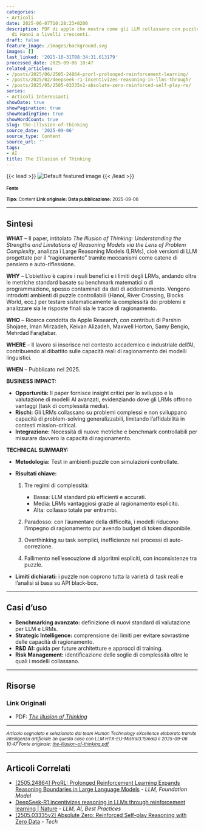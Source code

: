 ```yaml
---
categories:
- Articoli
date: 2025-06-07T10:28:23+0200
description: PDF di apple che mostra come gli LLM collassano con puzzle come la torre
  di Hanoi a livelli crescenti.
draft: false
feature_image: /images/background.svg
images: []
last_linked: '2025-10-31T08:34:31.613179'
processed_date: 2025-09-06 10:47
related_articles:
- /posts/2025/06/2505-24864-prorl-prolonged-reinforcement-learning/
- /posts/2025/02/deepseek-r1-incentivizes-reasoning-in-llms-through/
- /posts/2025/05/2505-03335v2-absolute-zero-reinforced-self-play-re/
series:
- Articoli Interessanti
showDate: true
showPagination: true
showReadingTime: true
showWordCount: true
slug: the-illusion-of-thinking
source_date: '2025-09-06'
source_type: Content
source_url: ''
tags:
- AI
title: The Illusion of Thinking
---
```


{{< lead >}}
![Default featured image](/images/background.svg)
{{< /lead >}}

<small>  

#### Fonte  

**Tipo:** Content
**Link originale:** []()
**Data pubblicazione:** 2025-09-06

</small>  

---

## Sintesi

**WHAT** – Il paper, intitolato *The Illusion of Thinking: Understanding the Strengths and Limitations of Reasoning Models via the Lens of Problem Complexity*, analizza i Large Reasoning Models (LRMs), cioè versioni di LLM progettate per il “ragionamento” tramite meccanismi come catene di pensiero e auto-riflessione.

**WHY** – L’obiettivo è capire i reali benefici e i limiti degli LRMs, andando oltre le metriche standard basate su benchmark matematici o di programmazione, spesso contaminati da dati di addestramento. Vengono introdotti ambienti di puzzle controllabili (Hanoi, River Crossing, Blocks World, ecc.) per testare sistematicamente la complessità dei problemi e analizzare sia le risposte finali sia le tracce di ragionamento.

**WHO** – Ricerca condotta da Apple Research, con contributi di Parshin Shojaee, Iman Mirzadeh, Keivan Alizadeh, Maxwell Horton, Samy Bengio, Mehrdad Farajtabar.

**WHERE** – Il lavoro si inserisce nel contesto accademico e industriale dell’AI, contribuendo al dibattito sulle capacità reali di ragionamento dei modelli linguistici.

**WHEN** – Pubblicato nel 2025.

**BUSINESS IMPACT:**

* **Opportunità:** Il paper fornisce insight critici per lo sviluppo e la valutazione di modelli AI avanzati, evidenziando dove gli LRMs offrono vantaggi (task di complessità media).
* **Rischi:** Gli LRMs collassano su problemi complessi e non sviluppano capacità di problem-solving generalizzabili, limitando l’affidabilità in contesti mission-critical.
* **Integrazione:** Necessità di nuove metriche e benchmark controllabili per misurare davvero la capacità di ragionamento.

**TECHNICAL SUMMARY:**

* **Metodologia:** Test in ambienti puzzle con simulazioni controllate.
* **Risultati chiave:**

  1. Tre regimi di complessità:

     * Bassa: LLM standard più efficienti e accurati.
     * Media: LRMs vantaggiosi grazie al ragionamento esplicito.
     * Alta: collasso totale per entrambi.
  2. Paradosso: con l’aumentare della difficoltà, i modelli riducono l’impegno di ragionamento pur avendo budget di token disponibile.
  3. Overthinking su task semplici, inefficienze nei processi di auto-correzione.
  4. Fallimento nell’esecuzione di algoritmi espliciti, con inconsistenze tra puzzle.
* **Limiti dichiarati:** i puzzle non coprono tutta la varietà di task reali e l’analisi si basa su API black-box.

---

## Casi d’uso

* **Benchmarking avanzato:** definizione di nuovi standard di valutazione per LLM e LRMs.
* **Strategic Intelligence:** comprensione dei limiti per evitare sovrastime delle capacità di ragionamento.
* **R\&D AI:** guida per future architetture e approcci di training.
* **Risk Management:** identificazione delle soglie di complessità oltre le quali i modelli collassano.

---

## Risorse

### Link Originali

* PDF: [*The Illusion of Thinking*](https://ml-site.cdn-apple.com/papers/the-illusion-of-thinking.pdf)

---

*<small>Articolo segnalato e selezionato dal team Human Technology eXcellence elaborato tramite intelligenza artificiale (in questo caso con LLM HTX-EU-Mistral3.1Small) il 2025-09-06 10:47
Fonte originale: [the-illusion-of-thinking.pdf](https://ml-site.cdn-apple.com/papers/the-illusion-of-thinking.pdf)</small>*

---

## Articoli Correlati

- [[2505.24864] ProRL: Prolonged Reinforcement Learning Expands Reasoning Boundaries in Large Language Models](/posts/2025/06/2505-24864-prorl-prolonged-reinforcement-learning/) - *LLM, Foundation Model*
- [DeepSeek-R1 incentivizes reasoning in LLMs through reinforcement learning | Nature](/posts/2025/02/deepseek-r1-incentivizes-reasoning-in-llms-through/) - *LLM, AI, Best Practices*
- [[2505.03335v2] Absolute Zero: Reinforced Self-play Reasoning with Zero Data](/posts/2025/05/2505-03335v2-absolute-zero-reinforced-self-play-re/) - *Tech*